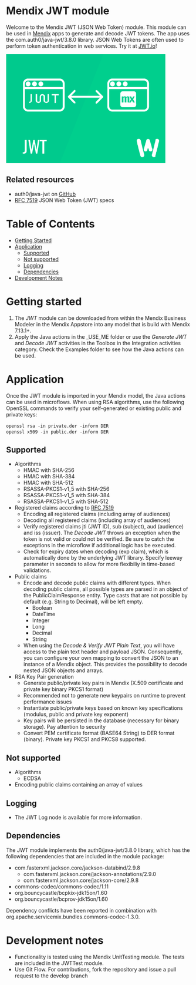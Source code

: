 # Mendix JWT module

Welcome to the Mendix JWT (JSON Web Token) module. This module can be used in [Mendix](http://www.mendix.com) apps to generate and decode JWT tokens. The app uses the com.auth0/java-jwt/3.8.0 library. JSON Web Tokens are often used to perform token authentication in web services. Try it at [JWT.io](https://jwt.io)!

![JWT logo][1]

## Related resources
* auth0/java-jwt on [GitHub](https://github.com/auth0/java-jwt/)
* [RFC 7519](https://tools.ietf.org/html/rfc7519) JSON Web Token (JWT) specs

# Table of Contents

* [Getting Started](#getting-started)
* [Application](#application)
	- [Supported](#supported)
	- [Not supported](#not-supported)
	- [Logging](#logging)
	- [Dependencies](#dependencies)
* [Development Notes](#development-notes)

# Getting started
1. The *JWT* module can be downloaded from within the Mendix Business Modeler in the Mendix Appstore into any model that is build with Mendix 7.13.1+.
2. Apply the Java actions in the _USE_ME folder or use the *Generate JWT* and *Decode JWT* activities in the Toolbox in the Integration activities category. Check the Examples folder to see how the Java actions can be used.

# Application
Once the JWT module is imported in your Mendix model, the Java actions can be used in microflows.
When using RSA algorithms, use the following OpenSSL commands to verify your self-generated or existing public and private keys:
```
openssl rsa -in private.der -inform DER
openssl x509 -in public.der -inform DER
```

## Supported
* Algorithms
	- HMAC with SHA-256
	- HMAC with SHA-384
	- HMAC with SHA-512
	- RSASSA-PKCS1-v1_5 with SHA-256
	- RSASSA-PKCS1-v1_5 with SHA-384
	- RSASSA-PKCS1-v1_5 with SHA-512
* Registered claims according to [RFC 7519](https://tools.ietf.org/html/rfc7519)
	- Encoding all registered claims (including array of audiences)
	- Decoding all registered claims (including array of audiences)
	- Verify registered claims jti (JWT ID), sub (subject), aud (audience) and iss (issuer). The *Decode JWT* throws an exception when the token is not valid or could not be verified. Be sure to catch the exceptions in the microflow if additional logic has be executed.
	- Check for expiry dates when decoding (exp claim), which is automatically done by the underlying JWT library. Specify leeway parameter in seconds to allow for more flexibiliy in time-based validations.
* Public claims
	- Encode and decode public claims with different types. When decoding public claims, all possible types are parsed in an object of the PublicClaimResponse entity. Type casts that are not possible by default (e.g. String to Decimal), will be left empty.
		- Boolean
		- DateTime
		- Integer
		- Long
		- Decimal
		- String
	- When using the *Decode & Verify JWT Plain Text*, you will have access to the plain text header and payload JSON. Consequently, you can configure your own mapping to convert the JSON to an instance of a Mendix object. This provides the possibility to decode nested JSON objects and arrays.
* RSA Key Pair generation
	- Generate public/private key pairs in Mendix (X.509 certificate and private key binary PKCS1 format)
	- Recommended not to generate new keypairs on runtime to prevent performance issues
	- Instantiate public/private keys based on known key specifications (modulus, public and private key exponent)
	- Key pairs will be persisted in the database (necessary for binary storage). Pay attention to security
	- Convert PEM certificate format (BASE64 String) to DER format (binary). Private key PKCS1 and PKCS8 supported.

## Not supported
* Algorithms
	- ECDSA
* Encoding public claims containing an array of values

## Logging
* The JWT Log node is available for more information.

## Dependencies
The JWT module implements the auth0/java-jwt/3.8.0 library, which has the following dependencies that are included in the module package:
* com.fasterxml.jackson.core/jackson-databind/2.9.8
	- com.fasterxml.jackson.core/jackson-annotations/2.9.0
	- com.fasterxml.jackson.core/jackson-core/2.9.8
* commons-codec/commons-codec/1.11
* org.bouncycastle/bcpkix-jdk15on/1.60
* org.bouncycastle/bcprov-jdk15on/1.60

Dependency conflicts have been reported in combination with org.apache.servicemix.bundles.commons-codec-1.3.0.

# Development notes
* Functionality is tested using the Mendix UnitTesting module. The tests are included in the JWTTest module.
* Use Git Flow. For contributions, fork the repository and issue a pull request to the develop branch

[1]: docs/JWT.png
